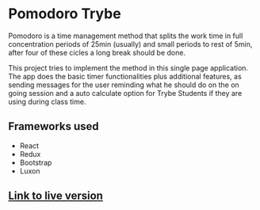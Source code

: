 # Pomodoro Trybe 

Pomodoro is a time management method that splits the work time in full concentration periods of 25min (usually) and small periods to rest of 5min, after four of these cicles a long break should be done.

This project tries to implement the method in this single page application. The app does the basic timer functionalities plus additional features, as sending messages for the user reminding what he should do on the on going session and a auto calculate option for Trybe Students if they are using during class time.

## Frameworks used

- React
- Redux
- Bootstrap
- Luxon

## [Link to live version](http://google.com)

